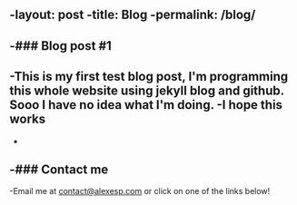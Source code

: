 -layout: post
-title: Blog
-permalink: /blog/
----
-### Blog post #1
-
-This is my first test blog post, I'm programming this whole website using jekyll blog and github. Sooo I have no idea what I'm doing.
-I hope this works
-
-
-### Contact me
-
-Email me at contact@alexesp.com or click on one of the links below!
